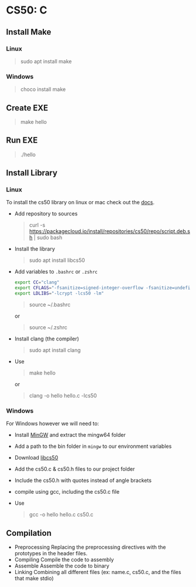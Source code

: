 # CS50: C

## Install Make

### Linux

> sudo apt install make

### Windows

> choco install make

## Create EXE

> make hello

## Run EXE

> ./hello

## Install Library

### Linux

To install the cs50 library on linux or mac check out the [docs](https://cs50.readthedocs.io/libraries/cs50/c/).

- Add repository to sources

  > curl -s https://packagecloud.io/install/repositories/cs50/repo/script.deb.sh | sudo bash

- Install the library

  > sudo apt install libcs50

- Add variables to `.bashrc` or `.zshrc`

  ```bash
  export CC="clang"
  export CFLAGS="-fsanitize=signed-integer-overflow -fsanitize=undefined -ggdb3 -O0 -std=c11 -Wall -Werror -Wextra -Wno-sign-compare -Wno-unused-parameter -Wno-unused-variable -Wshadow"
  export LDLIBS="-lcrypt -lcs50 -lm"
  ```

  > source ~/.bashrc

  or

  > source ~/.zshrc

- Install clang (the compiler)

  > sudo apt install clang

- Use

  > make hello

  or

  > clang -o hello hello.c -lcs50

### Windows

For Windows however we will need to:

- Install [MinGW](https://www.mingw-w64.org/downloads/#mingw-builds) and extract the mingw64 folder
- Add a path to the bin folder in `mingw` to our environment variables
- Download [libcs50](https://github.com/cs50/libcs50/releases)
- Add the cs50.c & cs50.h files to our project folder
- Include the cs50.h with quotes instead of angle brackets
- compile using gcc, including the cs50.c file
- Use

  > gcc -o hello hello.c cs50.c

## Compilation

- Preprocessing
  Replacing the preprocessing directives with the prototypes in the header files.
- Compiling
  Compile the code to assembly
- Assemble
  Assemble the code to binary
- Linking
  Combining all different files (ex: name.c, cs50.c, and the files that make stdio)
